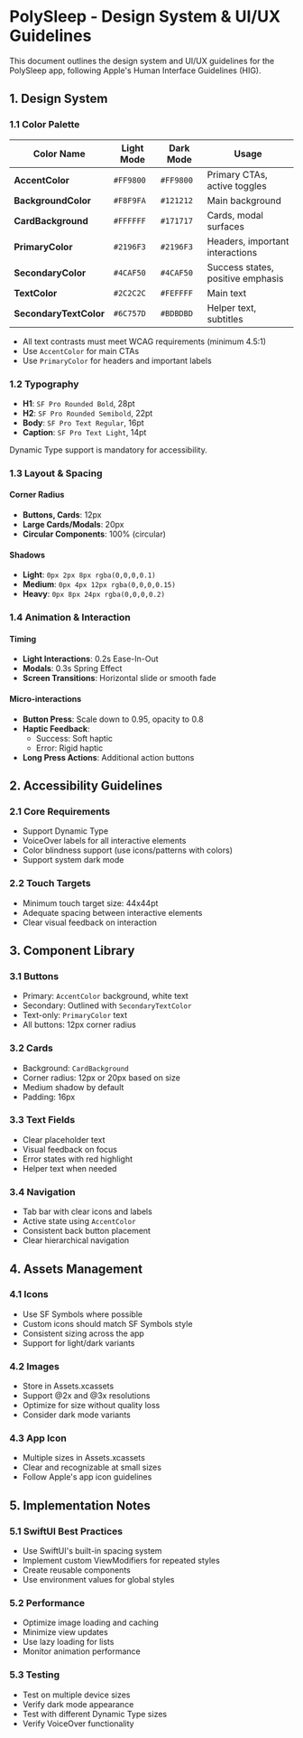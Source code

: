 # PolySleep - Design System & UI/UX Guidelines

This document outlines the design system and UI/UX guidelines for the PolySleep app, following Apple's Human Interface Guidelines (HIG).

## 1. Design System

### 1.1 Color Palette

| Color Name | Light Mode | Dark Mode | Usage |
|------------|------------|-----------|--------|
| **AccentColor** | `#FF9800` | `#FF9800` | Primary CTAs, active toggles |
| **BackgroundColor** | `#F8F9FA` | `#121212` | Main background |
| **CardBackground** | `#FFFFFF` | `#171717` | Cards, modal surfaces |
| **PrimaryColor** | `#2196F3` | `#2196F3` | Headers, important interactions |
| **SecondaryColor** | `#4CAF50` | `#4CAF50` | Success states, positive emphasis |
| **TextColor** | `#2C2C2C` | `#FEFFFF` | Main text |
| **SecondaryTextColor** | `#6C757D` | `#BDBDBD` | Helper text, subtitles |

- All text contrasts must meet WCAG requirements (minimum 4.5:1)
- Use `AccentColor` for main CTAs
- Use `PrimaryColor` for headers and important labels

### 1.2 Typography

- **H1**: `SF Pro Rounded Bold`, 28pt
- **H2**: `SF Pro Rounded Semibold`, 22pt
- **Body**: `SF Pro Text Regular`, 16pt
- **Caption**: `SF Pro Text Light`, 14pt

Dynamic Type support is mandatory for accessibility.

### 1.3 Layout & Spacing

#### Corner Radius
- **Buttons, Cards**: 12px
- **Large Cards/Modals**: 20px
- **Circular Components**: 100% (circular)

#### Shadows
- **Light**: `0px 2px 8px rgba(0,0,0,0.1)`
- **Medium**: `0px 4px 12px rgba(0,0,0,0.15)`
- **Heavy**: `0px 8px 24px rgba(0,0,0,0.2)`

### 1.4 Animation & Interaction

#### Timing
- **Light Interactions**: 0.2s Ease-In-Out
- **Modals**: 0.3s Spring Effect
- **Screen Transitions**: Horizontal slide or smooth fade

#### Micro-interactions
- **Button Press**: Scale down to 0.95, opacity to 0.8
- **Haptic Feedback**: 
  - Success: Soft haptic
  - Error: Rigid haptic
- **Long Press Actions**: Additional action buttons

## 2. Accessibility Guidelines

### 2.1 Core Requirements
- Support Dynamic Type
- VoiceOver labels for all interactive elements
- Color blindness support (use icons/patterns with colors)
- Support system dark mode

### 2.2 Touch Targets
- Minimum touch target size: 44x44pt
- Adequate spacing between interactive elements
- Clear visual feedback on interaction

## 3. Component Library

### 3.1 Buttons
- Primary: `AccentColor` background, white text
- Secondary: Outlined with `SecondaryTextColor`
- Text-only: `PrimaryColor` text
- All buttons: 12px corner radius

### 3.2 Cards
- Background: `CardBackground`
- Corner radius: 12px or 20px based on size
- Medium shadow by default
- Padding: 16px

### 3.3 Text Fields
- Clear placeholder text
- Visual feedback on focus
- Error states with red highlight
- Helper text when needed

### 3.4 Navigation
- Tab bar with clear icons and labels
- Active state using `AccentColor`
- Consistent back button placement
- Clear hierarchical navigation

## 4. Assets Management

### 4.1 Icons
- Use SF Symbols where possible
- Custom icons should match SF Symbols style
- Consistent sizing across the app
- Support for light/dark variants

### 4.2 Images
- Store in Assets.xcassets
- Support @2x and @3x resolutions
- Optimize for size without quality loss
- Consider dark mode variants

### 4.3 App Icon
- Multiple sizes in Assets.xcassets
- Clear and recognizable at small sizes
- Follow Apple's app icon guidelines

## 5. Implementation Notes

### 5.1 SwiftUI Best Practices
- Use SwiftUI's built-in spacing system
- Implement custom ViewModifiers for repeated styles
- Create reusable components
- Use environment values for global styles

### 5.2 Performance
- Optimize image loading and caching
- Minimize view updates
- Use lazy loading for lists
- Monitor animation performance

### 5.3 Testing
- Test on multiple device sizes
- Verify dark mode appearance
- Test with different Dynamic Type sizes
- Verify VoiceOver functionality
